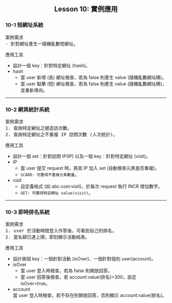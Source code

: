 <h2 align="center">Lesson 10: 實例應用</h2>

### 10-1 短網址系統
<pre>
案例需求
- 針對網址產生一隨機亂數短網址。
</pre>

應用工具
- 設計一個 key：針對特定網址 (hash)。
- hash
  - 當 user 新增 (長) 網址檢查，若為 false 則產生 value (隨機亂數網址碼)。
  - 當 user 點擊 (短) 網址檢查，若為 false 則產生 value (隨機亂數網址碼)，並重新導向。

---
### 10-2 網頁統計系統
<pre>
案例需求
1. 查詢特定網址之總造訪次數。
2. 查詢特定網址之不重複 IP 訪問次數 (人次統計)。
</pre>

應用工具
- 設計一個 set：針對訪問 IP(IP) 以及一個 key：針對特定網址 (visit)。
- IP
  - 當 user 提交 request 時，將其 IP 加入 set (自動檢查元素是否重複)。
  - `SCARD: 可獲得不重複元素數量`。
- visit
  - 自定義格式 (如 abc.com:visit)，於每次 request 執行 INCR 增加數字。
  - `GET: 可獲得特定網址 value(visit)`。

---
### 10-3 即時排名系統
<pre>
案例需求
1. user 於活動時間登入作答後，可看到自己的排名。
2. 當名額已達上限，即刻顯示活動結束。
</pre>

應用工具
- 設計兩個 key：一個針對活動 (isOver)、一個針對個別 user(account)。
- isOver
  - 當 user 登入時檢查，若為 false 則開放回答。
  - 當 user 回答後檢查，若 account:value(排名)=300，設定 isOver=true。
- account<br>
當 user 登入時檢查，若不存在則開放回答，否則顯示 account:value(排名)。
